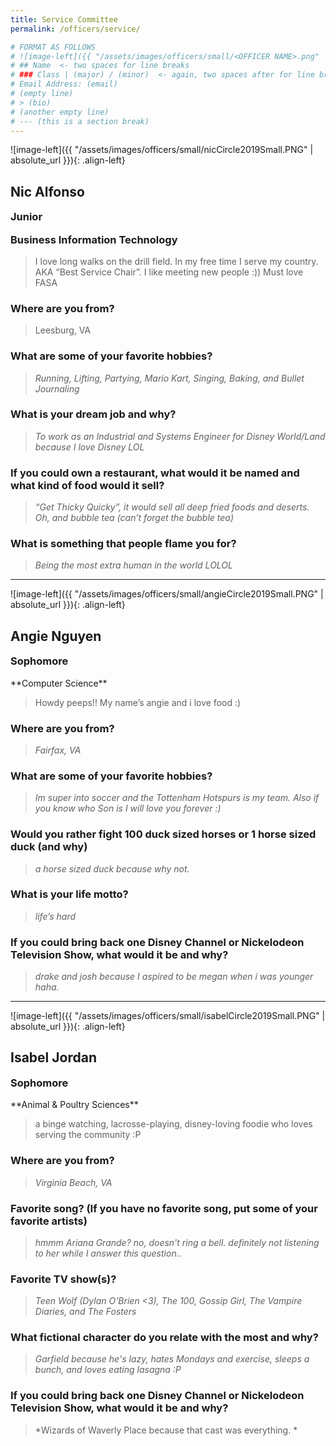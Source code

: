 ```yaml
---
title: Service Committee
permalink: /officers/service/

# FORMAT AS FOLLOWS
# ![image-left]({{ "/assets/images/officers/small/<OFFICER NAME>.png" | absolute_url }}){: .align-left}
# ## Name  <- two spaces for line breaks
# ### Class | (major) / (minor)  <- again, two spaces after for line breaks
# Email Address: (email)
# (empty line)
# > (bio)
# (another empty line)
# --- (this is a section break)
---
```


![image-left]({{ "/assets/images/officers/small/nicCircle2019Small.PNG" | absolute_url }}){: .align-left}
## Nic Alfonso
<p style="margin-bottom: 0.45em; padding: 0">
<a href="https://www.instagram.com/nic_alfonso/" style="margin: 0; padding: 0"><i class="fa fa-2x fa-fw fa-instagram" style="color: #494e48"></i></a>
<a href="mailto:nica14@vt.edu" style="margin: 0; padding: 0"><i class="fa fa-2x fa-fw fa-envelope" style="color: #494e48"></i></a></p>
<h3 style="margin-top: 0">Junior</h3>
<h3 style="margin-top: 0">Business Information Technology</h3>

> I love long walks on the drill field. In my free time I serve my country. AKA “Best Service Chair”. I like meeting new people :))
Must love FASA

### **Where are you from?**
> Leesburg, VA

### **What are some of your favorite hobbies?**

> *Running, Lifting, Partying, Mario Kart, Singing, Baking, and Bullet Journaling*

### **What is your dream job and why?**

> *To work as an Industrial and Systems Engineer for Disney World/Land because I love Disney LOL*

### **If you could own a restaurant, what would it be named and what kind of food would it sell?**

> *“Get Thicky Quicky”, it would sell all deep fried foods and deserts. Oh, and bubble tea (can’t forget the bubble tea)*

### **What is something that people flame you for?**

> *Being the most extra human in the world LOLOL*

---

![image-left]({{ "/assets/images/officers/small/angieCircle2019Small.PNG" | absolute_url }}){: .align-left}
## Angie Nguyen
<p style="margin-bottom: 0.45em; padding: 0">
<a href="https://www.instagram.com/haeink97/" style="margin: 0; padding: 0"><i class="fa fa-2x fa-fw fa-instagram" style="color: #494e48"></i></a>
<a href="mailto:angen0002@vt.edu" style="margin: 0; padding: 0"><i class="fa fa-2x fa-fw fa-envelope" style="color: #494e48"></i></a></p>
<h3 style="margin-top: 0">Sophomore</h3>
**Computer Science**

> Howdy peeps!! My name’s angie and i love food :)

### **Where are you from?**
> *Fairfax, VA*

### **What are some of your favorite hobbies?**

> *Im super into soccer and the  Tottenham Hotspurs is my team. Also if you know who Son is I will love you forever :)*

### **Would you rather fight 100 duck sized horses or 1 horse sized duck (and why)**

> *a horse sized duck because why not.*

### **What is your life motto?**

> *life’s hard*

### **If you could bring back one Disney Channel or Nickelodeon Television Show, what would it be and why?**

> *drake and josh because I aspired to be megan when i was younger haha.*


---

![image-left]({{ "/assets/images/officers/small/isabelCircle2019Small.PNG" | absolute_url }}){: .align-left}
## Isabel Jordan
<p style="margin-bottom: 0.45em; padding: 0">
<a href="https://www.instagram.com/_isabeljordan/" style="marg OPIKIK=0-==-IOP[[PKZCVBTGYUI  in: 0; padding: 0"><i class="fa fa-2x fa-fw fa-instagram" style="color: #494e48"></i></a>
<a href="mailto:isabelsjordan@vt.edu" style="margin: 0; padding: 0"><i class="fa fa-2x fa-fw fa-envelope" style="color: #494e48"></i></a></p>
<h3 style="margin-top: 0">Sophomore</h3>
**Animal & Poultry Sciences**

> a binge watching, lacrosse-playing, disney-loving foodie who loves serving the community :P

### **Where are you from?**
> *Virginia Beach, VA*

### **Favorite song? (If you have no favorite song, put some of your favorite artists)**

> *hmmm Ariana Grande? no, doesn't ring a bell. definitely not listening to her while I answer this question..*

### **Favorite TV show(s)?**

> *Teen Wolf (Dylan O'Brien <3), The 100, Gossip Girl, The Vampire Diaries, and The Fosters*

### **What fictional character do you relate with the most and why?**

> *Garfield because he's lazy, hates Mondays and exercise, sleeps a bunch, and loves eating lasagna :P*

### **If you could bring back one Disney Channel or Nickelodeon Television Show, what would it be and why?**

> *Wizards of Waverly Place because that cast was everything. *

